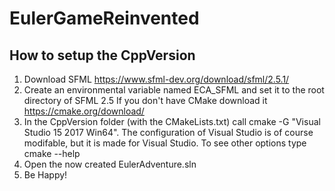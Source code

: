 # EulerGameReinvented
## How to setup the CppVersion
1. Download SFML https://www.sfml-dev.org/download/sfml/2.5.1/
2. Create an environmental variable named ECA_SFML and set it to the root directory of SFML
2.5 If you don't have CMake download it https://cmake.org/download/
3. In the CppVersion folder (with the CMakeLists.txt) call cmake -G "Visual Studio 15 2017 Win64". The configuration of Visual Studio is of course modifable, but it is made for Visual Studio. To see other options type cmake --help
4. Open the now created EulerAdventure.sln
5. Be Happy!
